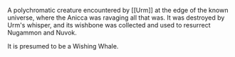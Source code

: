 A polychromatic creature encountered by [[Urm]] at the edge of the known universe, where the Anicca was ravaging all that was. It was destroyed by Urm's whisper, and its wishbone was collected and used to resurrect Nugammon and Nuvok.

It is presumed to be a Wishing Whale.